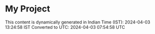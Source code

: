 # My Project

This content is dynamically generated in Indian Time (IST): 2024-04-03 13:24:58 IST
Converted to UTC: 2024-04-03 07:54:58 UTC
